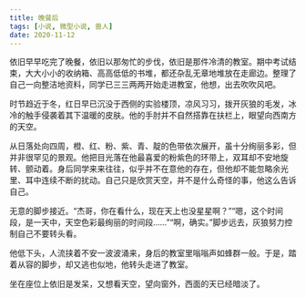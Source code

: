 ```yaml
---
title: 晚餐后
tags: [小说, 微型小说, 兽人]
date: 2020-11-12
---
```


依旧早早吃完了晚餐，依旧以那匆忙的步伐，依旧是那件冷清的教室。期中考试结束，大大小小的收纳箱、高高低低的书堆，都还杂乱无章地堆放在走廊边。整理了自己一向整洁地资料，同学已三三两两开始走进教室，他想，出去吹吹风吧。

时节趋近于冬，红日早已沉没于西侧的实验楼顶，凉风习习，拨开灰狼的毛发，冰冷的触手侵袭着其下温暖的皮肤。他的手肘并不自然搭靠在扶栏上，眼望向西南方的天空。

从日落处向四周，橙、红、粉、紫、青、靛的色带依次展开，虽十分绚丽多彩，但并非很罕见的景观。他把目光落在他最喜爱的粉紫色的环带上，双耳却不安地旋转、颤动着。身后同学来来往往，似乎并不在意他的存在，但他却不能忽略余光里、耳中连续不断的扰动。自己只是欣赏天空，并不是什么奇怪的事，他这么告诉自己。

无意的脚步接近。“杰哥，你在看什么，现在天上也没星星啊？”“嗯，这个时间段，是一天中，天空色彩最绚丽的时间段……”“啊，确实。”脚步远去，灰狼努力控制自己不要转头看。

他低下头，人流挟着不安一波波涌来，身后的教室里嗡嗡声如蜂群一般。于是，踏着从容的脚步，却又逃也似地，他转头走进了教室。

坐在座位上依旧是发呆，又想看天空，望向窗外，西面的天已经暗淡了。
